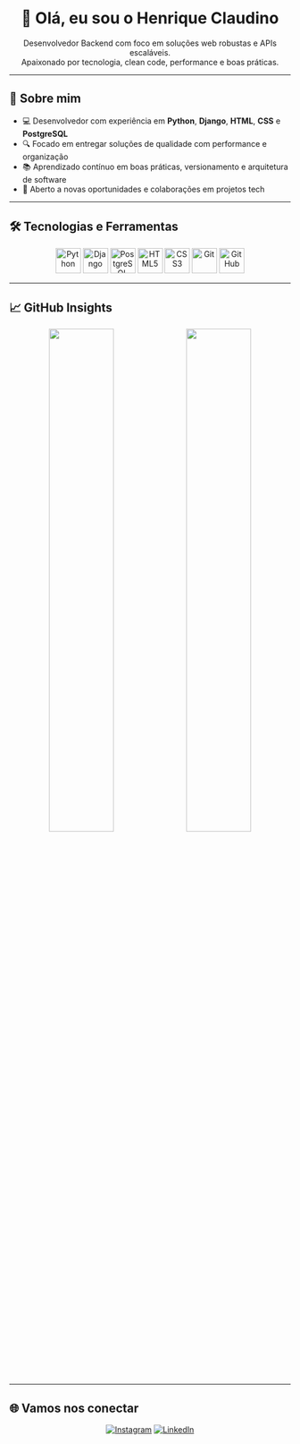 <div align="center">
  
# 👋 Olá, eu sou o Henrique Claudino

</div>

<p align="center">
  Desenvolvedor Backend com foco em soluções web robustas e APIs escaláveis. <br>
  Apaixonado por tecnologia, clean code, performance e boas práticas.
</p>

---

## 🚀 Sobre mim

- 💻 Desenvolvedor com experiência em **Python**, **Django**, **HTML**, **CSS** e **PostgreSQL**
- 🔍 Focado em entregar soluções de qualidade com performance e organização
- 📚 Aprendizado contínuo em boas práticas, versionamento e arquitetura de software
- 🤝 Aberto a novas oportunidades e colaborações em projetos tech

---

## 🛠️ Tecnologias e Ferramentas

<div align="center">

<img src="https://cdn.jsdelivr.net/gh/devicons/devicon/icons/python/python-original.svg" width="45" title="Python"/>
<img src="https://cdn.jsdelivr.net/gh/devicons/devicon/icons/django/django-plain.svg" width="45" title="Django"/>
<img src="https://cdn.jsdelivr.net/gh/devicons/devicon/icons/postgresql/postgresql-original.svg" width="45" title="PostgreSQL"/>
<img src="https://cdn.jsdelivr.net/gh/devicons/devicon/icons/html5/html5-original.svg" width="45" title="HTML5"/>
<img src="https://cdn.jsdelivr.net/gh/devicons/devicon/icons/css3/css3-original.svg" width="45" title="CSS3"/>
<img src="https://cdn.jsdelivr.net/gh/devicons/devicon/icons/git/git-original.svg" width="45" title="Git"/>
<img src="https://cdn.jsdelivr.net/gh/devicons/devicon/icons/github/github-original.svg" width="45" title="GitHub"/>

</div>

---

## 📈 GitHub Insights

<div align="center">

<img src="https://github-readme-stats.vercel.app/api?username=hclaudino&show_icons=true&theme=tokyonight&count_private=true" width="48%"/>
<img src="https://github-readme-stats.vercel.app/api/top-langs/?username=hclaudino&layout=compact&theme=tokyonight" width="48%"/>

</div>

---

## 🌐 Vamos nos conectar

<div align="center">

[![Instagram](https://img.shields.io/badge/Instagram-E4405F?style=for-the-badge&logo=instagram&logoColor=white)](https://instagram.com/hclaudinoo)
[![LinkedIn](https://img.shields.io/badge/LinkedIn-0077B5?style=for-the-badge&logo=linkedin&logoColor=white)](https://www.linkedin.com/in/henrique-claudino)

</div>
